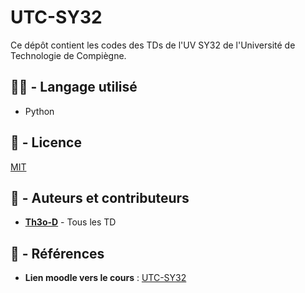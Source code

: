 # UTC-SY32
Ce dépôt contient les codes des TDs de l'UV SY32 de l'Université de Technologie de Compiègne.

## 👨‍💻 - Langage utilisé

- Python

## 📝 - Licence

[MIT](LICENSE)

## 📔 - Auteurs et contributeurs

-  **[Th3o-D](https://github.com/Th3o-D/)** - Tous les TD

## 📑 - Références
- **Lien moodle vers le cours** : [UTC-SY32](https://moodle.utc.fr/course/view.php?id=1666)